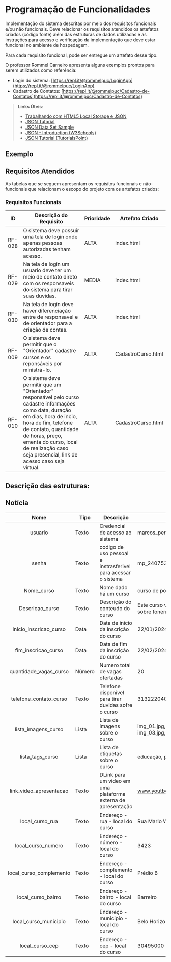# Programação de Funcionalidades

Implementação do sistema descritas por meio dos requisitos funcionais e/ou não funcionais. Deve relacionar os requisitos atendidos os artefatos criados (código fonte) além das estruturas de dados utilizadas e as instruções para acesso e verificação da implementação que deve estar funcional no ambiente de hospedagem.

Para cada requisito funcional, pode ser entregue um artefato desse tipo.

O professor Rommel Carneiro apresenta alguns exemplos prontos para serem utilizados como referência:
- Login do sistema: [https://repl.it/@rommelpuc/LoginApp](https://repl.it/@rommelpuc/LoginApp) 
- Cadastro de Contatos: [https://repl.it/@rommelpuc/Cadastro-de-Contatos](https://repl.it/@rommelpuc/Cadastro-de-Contatos)


> **Links Úteis**:
>
> - [Trabalhando com HTML5 Local Storage e JSON](https://www.devmedia.com.br/trabalhando-com-html5-local-storage-e-json/29045)
> - [JSON Tutorial](https://www.w3resource.com/JSON)
> - [JSON Data Set Sample](https://opensource.adobe.com/Spry/samples/data_region/JSONDataSetSample.html)
> - [JSON - Introduction (W3Schools)](https://www.w3schools.com/js/js_json_intro.asp)
> - [JSON Tutorial (TutorialsPoint)](https://www.tutorialspoint.com/json/index.htm)

## Exemplo

## Requisitos Atendidos

As tabelas que se seguem apresentam os requisitos funcionais e não-funcionais que relacionam o escopo do projeto com os artefatos criados:

### Requisitos Funcionais

|ID    | Descrição do Requisito | Prioridade | Artefato Criado |
|------|------------------------|------------|-----------------|
|RF-028| O sistema deve possuir uma tela de login onde apenas pessoas autorizadas tenham acesso. | ALTA | index.html |
|RF-029| Na tela de login um usuario deve ter um meio de contato direto com os responsaveis do sistema para tirar suas duvidas. | MEDIA | index.html |
|RF-030| Na tela de login deve haver diferenciação entre de responsavel e de orientador para a criação de contas. | ALTA | index.html |
|RF-009| O sistema deve permitir que o "Orientador" cadastre cursos e os reponsáveis por ministrá-lo. | ALTA | CadastroCurso.html |
|RF-010| O sistema deve permitir que um "Orientador" responsável pelo curso cadastre informações como data, duração em dias, hora de incio, hora de fim, telefone de contato, quantidade de horas, preço, ementa do curso, local de realização caso seja presencial, link de acesso caso seja virtual. | ALTA | CadastroCurso.html |


## Descrição das estruturas:

## Notícia
|  **Nome**      | **Tipo**          | **Descrição**                             | **Exemplo**                                    |
|:--------------:|-------------------|-------------------------------------------|------------------------------------------------|
| usuario             | Texto  | Credencial de acesso ao sistema            | marcos_pereira                                              |
| senha         | Texto             | codigo de uso pessoal e instrasferivel para acessar o sistema                         | mp_240753#abt                                  |
| Nome_curso       | Texto             | Nome dado há um curso                       | curso de portugues - módulo I                            |
| Descricao_curso  | Texto  | Descrição do conteudo do curso | Este curso vai ensinar o basico sobre fonemas e silabas                                              |
| inicio_inscricao_curso  | Data  | Data de inicio da inscrição do curso | 22/01/2024                                              |
| fim_inscricao_curso  | Data  | Data de fim da inscrição do curso | 22/02/2024                                              |
| quantidade_vagas_curso  | Número  | Numero total de vagas ofertadas | 20                                              |
| telefone_contato_curso  | Texto  | Telefone disponivel para tirar duvidas sofre o curso | 3132220404                                              |
| lista_imagens_curso  | Lista  | Lista de imagens sobre o curso | img_01.jpg, img_02.jpg, img_03.jpg, img_04.jpg                                              |
| lista_tags_curso  | Lista  | Lista de etiquetas sobre o curso | educação, portugues                                              |
| link_video_apresentacao  | Texto  | DLink para um video em uma plataforma externa de apresentação | www.youtbe.com/sjdkjsfdldsdsdkd                                              |
| local_curso_rua  | Texto  | Endereço - rua - local do curso | Rua Mario Werneck                                              |
| local_curso_numero  | Texto  | Endereço - número - local do curso | 3423                                              |
| local_curso_complemento  | Texto  | Endereço - complemento - local do curso | Prédio B                                             |
| local_curso_bairro  | Texto  | Endereço - bairro - local do curso | Barreiro                                              |
| local_curso_municipio  | Texto  | Endereço - municipio - local do curso | Belo Horizonte                                              |
| local_curso_cep  | Texto  | Endereço - cep - local do curso | 30495000                                              |

